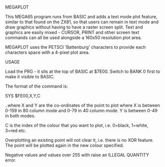 MEGAPLOT

This MEGA65 program runs from BASIC and adds a text mode plot feature, 
similar to that found on the ZX81, so that users can remain in text mode and draw
graphics without having to have a raster screen split.  Text and graphics are easily
mixed - CURSOR, PRINT and other screen text commands can all be used alongside a 
160x50 resolution plot area.  

MEGAPLOT uses the PETSCI 'Battenburg' characters to provide each characters space 
with a 4-pixel plot area.

USAGE

Load the PRG - it sits at the top of BASIC at $7E00.  Switch to BANK 0 first to 
make it visible to BASIC.

The format of the command is:

SYS $FE00,X,Y,C 

..where X and Y are the co-ordinates of the point to plot where X is between 0-159 
in 80 column mode and 0-79 in 40 column mode.  Y is between 0-49 in both modes.

C is the index of the colour that you want to plot, i.e. 0=black, 1=white, 3=red 
etc.

Overplotting an existing point will not clear it, i.e. there is no XOR feature.  The 
point will be plotted again in the new colour specified.

Negative values and values over 255 with raise an ILLEGAL QUANTITY error.